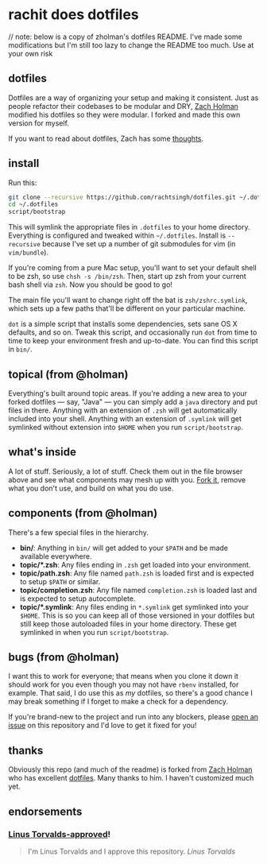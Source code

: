 # rachit does dotfiles
// note: below is a copy of zholman's dotfiles README. I've made some modifications
but I'm still too lazy to change the README too much. Use at your own risk

## dotfiles
Dotfiles are a way of organizing your setup and making it consistent. Just as people
refactor their codebases to be modular and DRY, [Zach Holman](https://github.com/holman)
modified his dotfiles so they were modular. I forked and made this own version for myself.

If you want to read about dotfiles, Zach has some [thoughts](http://zachholman.com/2010/08/dotfiles-are-meant-to-be-forked/).

## install

Run this:

```sh
git clone --recursive https://github.com/rachtsingh/dotfiles.git ~/.dotfiles
cd ~/.dotfiles
script/bootstrap
```

This will symlink the appropriate files in `.dotfiles` to your home directory.
Everything is configured and tweaked within `~/.dotfiles`. Install is `--recursive`
because I've set up a number of git submodules for vim (in `vim/bundle`).

If you're coming from a pure Mac setup, you'll want to set your default shell to be
zsh, so use `chsh -s /bin/zsh`. Then, start up zsh from your current bash shell 
via `zsh`. Now you should be good to go!

The main file you'll want to change right off the bat is `zsh/zshrc.symlink`,
which sets up a few paths that'll be different on your particular machine.

`dot` is a simple script that installs some dependencies, sets sane OS X
defaults, and so on. Tweak this script, and occasionally run `dot` from
time to time to keep your environment fresh and up-to-date. You can find
this script in `bin/`.

## topical (from @holman)

Everything's built around topic areas. If you're adding a new area to your
forked dotfiles — say, "Java" — you can simply add a `java` directory and put
files in there. Anything with an extension of `.zsh` will get automatically
included into your shell. Anything with an extension of `.symlink` will get
symlinked without extension into `$HOME` when you run `script/bootstrap`.

## what's inside

A lot of stuff. Seriously, a lot of stuff. Check them out in the file browser
above and see what components may mesh up with you.
[Fork it](https://github.com/holman/dotfiles/fork), remove what you don't
use, and build on what you do use.

## components (from @holman)

There's a few special files in the hierarchy.

- **bin/**: Anything in `bin/` will get added to your `$PATH` and be made
  available everywhere.
- **topic/\*.zsh**: Any files ending in `.zsh` get loaded into your
  environment.
- **topic/path.zsh**: Any file named `path.zsh` is loaded first and is
  expected to setup `$PATH` or similar.
- **topic/completion.zsh**: Any file named `completion.zsh` is loaded
  last and is expected to setup autocomplete.
- **topic/\*.symlink**: Any files ending in `*.symlink` get symlinked into
  your `$HOME`. This is so you can keep all of those versioned in your dotfiles
  but still keep those autoloaded files in your home directory. These get
  symlinked in when you run `script/bootstrap`.

## bugs (from @holman)

I want this to work for everyone; that means when you clone it down it should
work for you even though you may not have `rbenv` installed, for example. That
said, I do use this as *my* dotfiles, so there's a good chance I may break
something if I forget to make a check for a dependency.

If you're brand-new to the project and run into any blockers, please
[open an issue](https://github.com/rachtsingh/dotfiles/issues) on this repository
and I'd love to get it fixed for you!

## thanks

Obviously this repo (and much of the readme) is forked from [Zach Holman](http://github.com/holman)
who has excellent [dotfiles](http://github.com/holman/dotfiles). Many thanks to him.
I haven't customized much yet.

## endorsements
### [Linus Torvalds-approved](https://github.com/rachtsingh/dotfiles/commit/6175563d48b91442a9ee27773597fa320d4d6453)!
> I'm Linus Torvalds and I approve this repository.
*Linus Torvalds*
